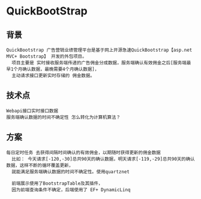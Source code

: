 # QuickBootStrap

## 背景
    QuickBootstrap 广告营销业绩管理平台是基于网上开源急速QuickBootstrap【asp.net MVC+ Bootstrap】 开发的外包项目。
      项目主要是 实时接收服务端传递的广告佣金分成数据，服务端确认有效佣金之后[服务端最早1个月确认数据，最晚需要4个月确认数据]，  
      主动请求接口更新实时存储的 佣金数据。
    
## 技术点
    Webapi接口实时接口数据
    服务端确认数据的时间不确定性 怎么转化为计算机算法？
## 方案    
    每日定时任务 去获得间隔时间确认的有效佣金，以期随时获得更新的佣金数据
      比如： 今天请求[-120,-30]总共90天的确认数据，明天请求[-119,-29]总共90天的确认数据，这样不断的循环覆盖更新，                     
      就能满足服务端确认数据的时间不确定性。使用quartznet
    
      前端展示使用了BootstrapTable及其插件，
      因为前端查询条件不确定，后端使用了 EF+ DynamicLinq
    
    
